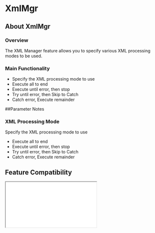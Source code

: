 # XmlMgr

## About XmlMgr

### Overview

The XML Manager feature allows you to specify various XML processing modes to be used.  

### Main Functionality

* Specify the XML processing mode to use
 * Execute all to end
 * Execute until error, then stop
 * Try until error, then Skip to Catch
 * Catch error, Execute remainder

##Parameter Notes
### XML Processing Mode
Specify the XML processing mode to use

* Execute all to end
* Execute until error, then stop
* Try until error, then Skip to Catch
* Catch error, Execute remainder

## Feature Compatibility

<iframe src="compare.html#mx=4.3&csp=XmlMgr&os=JB&embed=true"></iframe> 